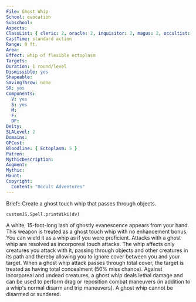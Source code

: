 ```yaml
---
File: Ghost Whip
School: evocation
Subschool: 
Aspects: 
ClassList: { cleric: 2, oracle: 2, inquisitor: 2, magus: 2, occultist: 2, psychic: 2, sorcerer: 2, wizard: 2, spiritualist: 2, witch: 2 }
CastTime: standard action
Range: 0 ft.
Area: 
Effect: whip of flexible ectoplasm
Targets: 
Duration: 1 round/level
Dismissible: yes
Shapeable: 
SavingThrow: none
SR: yes
Components:
  V: yes
  S: yes
  M: 
  F: 
  DF: 
Deity: 
SLALevel: 2
Domains: 
GPCost: 
Bloodline: { Ectoplasm: 5 }
Patron: 
MythicDescription: 
Augment: 
Mythic: 
Haunt: 
Copyright:
  Content: "Occult Adventures"
---
```

Brief:: Create a ghost touch whip that passes through objects.

```dataviewjs
customJS.Spell.printWiki(dv)
```

A white, 15-foot-long lash of ghostly evanescence appears from your hand. This weapon is treated as a ghost touch whip with no enhancement bonus. You can wield it as a whip as if you were proficient. Attacks with a ghost whip are resolved as incorporeal touch attacks. The whip affects only creatures you attack with it, passing through objects and other creatures in its path and thereby allowing you to ignore cover between you and your target. When a ghost whip attack passes through total cover, the target is treated as having total concealment (50% miss chance). Against incorporeal and undead creatures,  a ghost whip deals lethal damage and can be used to perform drag or reposition combat maneuvers (in addition to a whip's normal disarm and trip maneuvers). A ghost whip cannot be disarmed or sundered.

